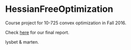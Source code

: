 # HessianFreeOptimization
Course project for 10-725 convex optimization in Fall 2016.

Check [here](https://github.com/HessianFreeOptimization/HessianFreeOptimization/blob/master/10725_Final_hessianfreeoptimization.pdf) for our final report.

lysbet & marten.
